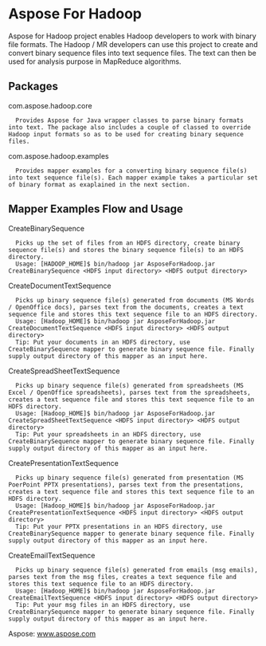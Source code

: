 Aspose For Hadoop
=================

Aspose for Hadoop project enables Hadoop developers to work with binary file formats. The Hadoop / MR developers can use this project to create and convert binary sequence files into text sequence files. The text can then be used for analysis purpose in MapReduce algorithms.

Packages
--------
com.aspose.hadoop.core

      Provides Aspose for Java wrapper classes to parse binary formats into text. The package also includes a couple of classed to override Hadoop input formats so as to be used for creating binary sequence files.
com.aspose.hadoop.examples 
      
      Provides mapper examples for a converting binary sequence file(s) into text sequence file(s). Each mapper example takes a particular set of binary format as exaplained in the next section.

Mapper Examples Flow and Usage
------------------------------

CreateBinarySequence

      Picks up the set of files from an HDFS directory, create binary sequence file(s) and stores the binary sequence file(s) to an HDFS directory.
      Usage: [HADOOP_HOME]$ bin/hadoop jar AsposeForHadoop.jar CreateBinarySequence <HDFS input directory> <HDFS output directory>
CreateDocumentTextSequence

      Picks up binary sequence file(s) generated from documents (MS Words / OpenOffice docs), parses text from the documents, creates a text sequence file and stores this text sequence file to an HDFS directory.
      Usage: [Hadoop_HOME]$ bin/hadoop jar AsposeForHadoop.jar CreateDocumentTextSequence <HDFS input directory> <HDFS output directory>
      Tip: Put your documents in an HDFS directory, use CreateBinarySequence mapper to generate binary sequence file. Finally supply output directory of this mapper as an input here.
CreateSpreadSheetTextSequence

      Picks up binary sequence file(s) generated from spreadsheets (MS Excel / OpenOffice spreadsheets), parses text from the spreadsheets, creates a text sequence file and stores this text sequence file to an HDFS directory.
      Usage: [Hadoop_HOME]$ bin/hadoop jar AsposeForHadoop.jar CreateSpreadSheetTextSequence <HDFS input directory> <HDFS output directory>
      Tip: Put your spreadsheets in an HDFS directory, use CreateBinarySequence mapper to generate binary sequence file. Finally supply output directory of this mapper as an input here.
CreatePresentationTextSequence

      Picks up binary sequence file(s) generated from presentation (MS PoerPoint PPTX presentations), parses text from the presentations, creates a text sequence file and stores this text sequence file to an HDFS directory.
      Usage: [Hadoop_HOME]$ bin/hadoop jar AsposeForHadoop.jar CreatePresentationTextSequence <HDFS input directory> <HDFS output directory>
      Tip: Put your PPTX presentations in an HDFS directory, use CreateBinarySequence mapper to generate binary sequence file. Finally supply output directory of this mapper as an input here.
CreateEmailTextSequence

      Picks up binary sequence file(s) generated from emails (msg emails), parses text from the msg files, creates a text sequence file and stores this text sequence file to an HDFS directory.
      Usage: [Hadoop_HOME]$ bin/hadoop jar AsposeForHadoop.jar CreateEmailTextSequence <HDFS input directory> <HDFS output directory>
      Tip: Put your msg files in an HDFS directory, use CreateBinarySequence mapper to generate binary sequence file. Finally supply output directory of this mapper as an input here.

Aspose: www.aspose.com
